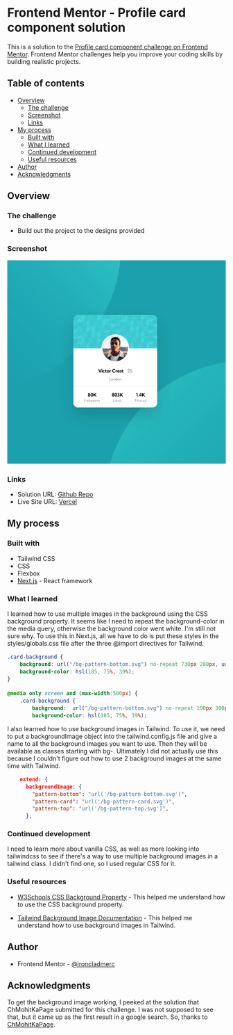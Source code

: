 # Frontend Mentor - Profile card component solution

This is a solution to the [Profile card component challenge on Frontend Mentor](https://www.frontendmentor.io/challenges/profile-card-component-cfArpWshJ). Frontend Mentor challenges help you improve your coding skills by building realistic projects.

## Table of contents

- [Overview](#overview)
  - [The challenge](#the-challenge)
  - [Screenshot](#screenshot)
  - [Links](#links)
- [My process](#my-process)
  - [Built with](#built-with)
  - [What I learned](#what-i-learned)
  - [Continued development](#continued-development)
  - [Useful resources](#useful-resources)
- [Author](#author)
- [Acknowledgments](#acknowledgments)

## Overview

### The challenge

- Build out the project to the designs provided

### Screenshot

![](./screenshot.png)

### Links

- Solution URL: [Github Repo](https://github.com/ironcladmerc/profile-card-component)
- Live Site URL: [Vercel](https://profile-card-component-chi-orcin.vercel.app/)

## My process

### Built with

- Tailwind CSS
- CSS
- Flexbox
- [Next.js](https://nextjs.org/) - React framework

### What I learned

I learned how to use multiple images in the background using the CSS background property. It seems like I need to repeat the background-color in the media query, otherwise the background color went white. I'm still not sure why. To use this in Next.js, all we have to do is put these styles in the styles/globals.css file after the three @import directives for Tailwind.

```css
.card-background {
    background: url("/bg-pattern-bottom.svg") no-repeat 730px 280px, url("/bg-pattern-top.svg") no-repeat -190px -530px;
    background-color: hsl(185, 75%, 39%);
}

@media only screen and (max-width:500px) {
    .card-background {
        background:  url("/bg-pattern-bottom.svg") no-repeat 190px 300px,url("/bg-pattern-top.svg") no-repeat -140vw -70vh;
        background-color: hsl(185, 75%, 39%);
```

I also learned how to use background images in Tailwind. To use it, we need to put a backgroundImage object into the tailwind.config.js file and give a name to all the background images you want to use. Then they will be available as classes starting with bg-. Ultimately I did not actually use this because I couldn't figure out how to use 2 background images at the same time with Tailwind.

```json
    extend: {
      backgroundImage: {
        "pattern-bottom": "url('/bg-pattern-bottom.svg')",
        "pattern-card": "url('/bg-pattern-card.svg')",
        "pattern-top": "url('/bg-pattern-top.svg')",
      },
```

### Continued development

I need to learn more about vanilla CSS, as well as more looking into tailwindcss to see if there's a way to use multiple background images in a tailwind class. I didn't find one, so I used regular CSS for it.

### Useful resources

- [W3Schools CSS Background Property](https://www.w3schools.com/cssref/css3_pr_background.asp) - This helped me understand how to use the CSS background property.

- [Tailwind Background Image Documentation](https://tailwindcss.com/docs/background-image#customizing-your-theme) - This helped me understand how to use background images in Tailwind.

## Author

- Frontend Mentor - [@ironcladmerc](https://www.frontendmentor.io/profile/ironcladmerc)

## Acknowledgments

To get the background image working, I peeked at the solution that ChMohitKaPage submitted for this challenge. I was not supposed to see that, but it came up as the first result in a google search. So, thanks to [ChMohitKaPage](https://www.frontendmentor.io/profile/ChMohitKaPage).

